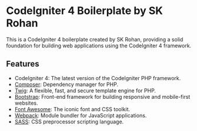 # CodeIgniter 4 Boilerplate by SK Rohan

This is a CodeIgniter 4 boilerplate created by SK Rohan, providing a solid foundation for building web applications using the CodeIgniter 4 framework.

## Features

- CodeIgniter 4: The latest version of the CodeIgniter PHP framework.
- [Composer](https://getcomposer.org/): Dependency manager for PHP.
- [Twig](https://twig.symfony.com/): A flexible, fast, and secure template engine for PHP.
- [Bootstrap](https://getbootstrap.com/): Front-end framework for building responsive and mobile-first websites.
- [Font Awesome](https://fontawesome.com/): The iconic font and CSS toolkit.
- [Webpack](https://webpack.js.org/): Module bundler for JavaScript applications.
- [SASS](https://sass-lang.com/): CSS preprocessor scripting language.
